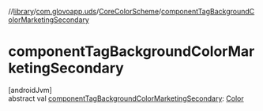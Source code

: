 //[library](../../../index.md)/[com.glovoapp.uds](../index.md)/[CoreColorScheme](index.md)/[componentTagBackgroundColorMarketingSecondary](component-tag-background-color-marketing-secondary.md)

# componentTagBackgroundColorMarketingSecondary

[androidJvm]\
abstract val [componentTagBackgroundColorMarketingSecondary](component-tag-background-color-marketing-secondary.md): [Color](https://developer.android.com/reference/kotlin/androidx/compose/ui/graphics/Color.html)
